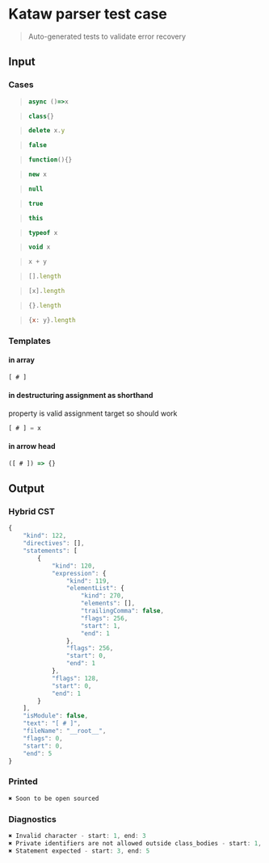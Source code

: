 # Kataw parser test case

> Auto-generated tests to validate error recovery
>

## Input

### Cases


> `````js
> async ()=>x
> `````

> `````js
> class{}
> `````

> `````js
> delete x.y
> `````

> `````js
> false
> `````

> `````js
> function(){}
> `````

> `````js
> new x
> `````

> `````js
> null
> `````

> `````js
> true
> `````

> `````js
> this
> `````

> `````js
> typeof x
> `````

> `````js
> void x
> `````

> `````js
> x + y
> `````

> `````js
> [].length
> `````

> `````js
> [x].length
> `````

> `````js
> {}.length
> `````

> `````js
> {x: y}.length
> `````

### Templates

#### in array

`````js
[ # ]
`````

#### in destructuring assignment as shorthand

property is valid assignment target so should work

`````js
[ # ] = x
`````

#### in arrow head

`````js
([ # ]) => {}
`````

## Output

### Hybrid CST

```javascript
{
    "kind": 122,
    "directives": [],
    "statements": [
        {
            "kind": 120,
            "expression": {
                "kind": 119,
                "elementList": {
                    "kind": 270,
                    "elements": [],
                    "trailingComma": false,
                    "flags": 256,
                    "start": 1,
                    "end": 1
                },
                "flags": 256,
                "start": 0,
                "end": 1
            },
            "flags": 128,
            "start": 0,
            "end": 1
        }
    ],
    "isModule": false,
    "text": "[ # ]",
    "fileName": "__root__",
    "flags": 0,
    "start": 0,
    "end": 5
}
```

### Printed

```javascript
✖ Soon to be open sourced
```

### Diagnostics

```javascript
✖ Invalid character - start: 1, end: 3
✖ Private identifiers are not allowed outside class_bodies - start: 1, end: 3
✖ Statement expected - start: 3, end: 5

```

